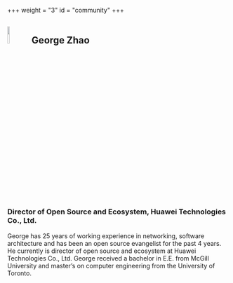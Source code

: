 +++
weight = "3"
id = "community"
+++

## <img src="/img/gz.jpg" width=10% > George Zhao

### Director of Open Source and Ecosystem, Huawei Technologies Co., Ltd.

George has 25 years of working experience in networking, software architecture
and has been an open source evangelist for the past 4 years. He currently
is director of open source and ecosystem at Huawei Technologies Co., Ltd.
George received a bachelor in E.E. from McGill University and master’s on
computer engineering from the University of Toronto.
